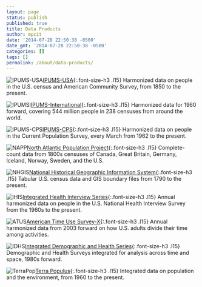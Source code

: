 ```yaml
---
layout: page
status: publish
published: true
title: Data Products
author: mpcit
date: '2014-07-28 22:50:38 -0500'
date_gmt: '2014-07-28 22:50:38 -0500'
categories: []
tags: []
permalink: /about/data-products/
---
```


![IPUMS-USA]({{site.urlimg}}/logoIPUMSUSA.png)[IPUMS-USA](http://usa.ipums.org/usa/){:.font-size-h3 .l15}
Harmonized data on people in the U.S. census and American Community Survey, from 1850 to the present.

![IPUMSI]({{site.urlimg}}/logoIPUMSI.png)[IPUMS-International](http://international.ipums.org/international/){:.font-size-h3 .l15}
Harmonized data for 1960 forward, covering 544 million people in 238 censuses from around the world.

![IPUMS-CPS]({{site.urlimg}}/logoIPUMSCPS.png)[IPUMS-CPS](http://cps.ipums.org/cps/){:.font-size-h3 .l15}
Harmonized data on people in the Current Population Survey, every March from 1962 to the present.

![NAPP]({{site.urlimg}}/logoNAPP.png)[North Atlantic Population Project](http://www.nappdata.org){:.font-size-h3 .l15}
Complete-count data from 1800s censuses of Canada, Great Britain, Germany, Iceland, Norway, Sweden, and the U.S.

![NHGIS]({{site.urlimg}}/logoNHGIS.png)[National Historical Geographic Information System](http://www.nhgis.org){:.font-size-h3 .l15}
Tabular U.S. census data and GIS boundary files from 1790 to the present.
 
![IHIS]({{site.urlimg}}/logoIHIS.png)[Integrated Health Interview Series](http://www.ihis.us){:.font-size-h3 .l15}
Annual harmonized data on people in the U.S. National Health Interview Survey from the 1960s to the present.

![ATUS]({{site.urlimg}}/logoATUS.png)[American Time Use Survey-X](http://www.atusdata.org){:.font-size-h3 .l15}
Annual harmonized data from 2003 forward on how U.S. adults divide their time among activities.

![IDHS]({{site.urlimg}}/logoIDHS.png)[Integrated Demographic and Health Series](http://www.idhsdata.org){:.font-size-h3 .l15}
Demographic and Health Surveys integrated for analysis across time and space, 1980s forward.

![TerraPop]({{site.urlimg}}/logoTerrapop.png)[Terra Populus](http://www.terrapop.org){:.font-size-h3 .l15}
Integrated data on population and the environment, from 1960 to the present.
